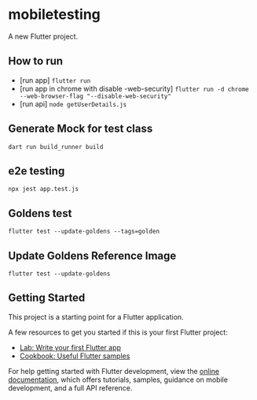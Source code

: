 # mobiletesting

A new Flutter project.

## How to run 
- [run app] `flutter run`
- [run app in chrome with disable -web-security] `flutter run -d chrome --web-browser-flag "--disable-web-security"`
- [run api] `node getUserDetails.js`

## Generate Mock for test class 
`dart run build_runner build`

## e2e testing
`npx jest app.test.js`

## Goldens test
`flutter test --update-goldens --tags=golden` 

## Update Goldens Reference Image 
`flutter test --update-goldens`

## Getting Started

This project is a starting point for a Flutter application.

A few resources to get you started if this is your first Flutter project:

- [Lab: Write your first Flutter app](https://docs.flutter.dev/get-started/codelab)
- [Cookbook: Useful Flutter samples](https://docs.flutter.dev/cookbook)

For help getting started with Flutter development, view the
[online documentation](https://docs.flutter.dev/), which offers tutorials,
samples, guidance on mobile development, and a full API reference.
